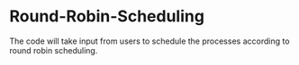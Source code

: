 # Round-Robin-Scheduling
The code will take input from users to schedule the processes according to round robin scheduling.
